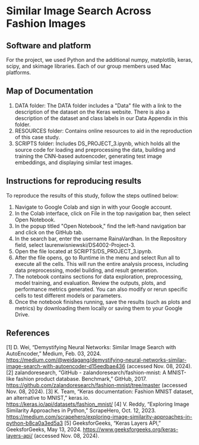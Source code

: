 # Similar Image Search Across Fashion Images

## Software and platform
For the project, we used Python and the additional numpy, matplotlib, keras, scipy, and skimage libraries. Each of our group members used Mac platforms.

## Map of Documentation
1. DATA folder: The DATA folder includes a "Data" file with a link to the description of the dataset on the Keras website. There is also a description of the dataset and class labels in our Data Appendix in this folder.
2. RESOURCES folder: Contains online resources to aid in the reproduction of this case study. 
3. SCRIPTS folder: Includes DS_PROJECT_3.ipynb, which holds all the source code for loading and preprocessing the data, building and training the CNN-based autoencoder, generating test image embeddings, and displaying similar test images.

## Instructions for reproducing results
To reproduce the results of this study, follow the steps outlined below:

1. Navigate to Google Colab and sign in with your Google account.
2. In the Colab interface, click on File in the top navigation bar, then select Open Notebook.
3. In the popup titled "Open Notebook," find the left-hand navigation bar and click on the GitHub tab.
4. In the search bar, enter the username RainaVardhan. In the Repository field, select laurenwisniewski/DS4002-Project-3.
5. Open the file located at SCRIPTS/DS_PROJECT_3.ipynb.
6. After the file opens, go to Runtime in the menu and select Run all to execute all the cells. This will run the entire analysis process, including data preprocessing, model building, and result generation.
7. The notebook contains sections for data exploration, preprocessing, model training, and evaluation. Review the outputs, plots, and performance metrics generated. You can also modify or rerun specific cells to test different models or parameters.
8.  Once the notebook finishes running, save the results (such as plots and metrics) by downloading them locally or saving them to your Google Drive.


## References
[1] D. Wei, “Demystifying Neural Networks: Similar Image Search with AutoEncoder,” Medium, Feb. 03, 2024. https://medium.com/@weidagang/demystifying-neural-networks-similar-image-search-with-autoencoder-d15eedbae436 (accessed Nov. 08, 2024).
[2] zalandoresearch, “GitHub - zalandoresearch/fashion-mnist: A MNIST-like fashion product database. Benchmark,” GitHub, 2017. https://github.com/zalandoresearch/fashion-mnist/tree/master (accessed Nov. 08, 2024).
[3] K. Team, “Keras documentation: Fashion MNIST dataset, an alternative to MNIST,” keras.io. https://keras.io/api/datasets/fashion_mnist/ 
[4] V. Reddy, “Exploring Image Similarity Approaches in Python,” ScrapeHero, Oct. 12, 2023. https://medium.com/scrapehero/exploring-image-similarity-approaches-in-python-b8ca0a3ed5a3
[5] GeeksforGeeks, “Keras Layers API,” GeeksforGeeks, May 13, 2024. https://www.geeksforgeeks.org/keras-layers-api/ (accessed Nov. 08, 2024).
